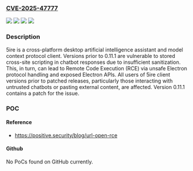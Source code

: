 ### [CVE-2025-47777](https://cve.mitre.org/cgi-bin/cvename.cgi?name=CVE-2025-47777)
![](https://img.shields.io/static/v1?label=Product&message=5ire&color=blue)
![](https://img.shields.io/static/v1?label=Version&message=%3D%20%3C%200.11.1%20&color=brighgreen)
![](https://img.shields.io/static/v1?label=Vulnerability&message=CWE-20%3A%20Improper%20Input%20Validation&color=brighgreen)
![](https://img.shields.io/static/v1?label=Vulnerability&message=CWE-79%3A%20Improper%20Neutralization%20of%20Input%20During%20Web%20Page%20Generation%20('Cross-site%20Scripting')&color=brighgreen)

### Description

5ire is a cross-platform desktop artificial intelligence assistant and model context protocol client. Versions prior to 0.11.1 are vulnerable to stored cross-site scripting in chatbot responses due to insufficient sanitization. This, in turn, can lead to Remote Code Execution (RCE) via unsafe Electron protocol handling and exposed Electron APIs. All users of 5ire client versions prior to patched releases, particularly those interacting with untrusted chatbots or pasting external content, are affected. Version 0.11.1 contains a patch for the issue.

### POC

#### Reference
- https://positive.security/blog/url-open-rce

#### Github
No PoCs found on GitHub currently.

